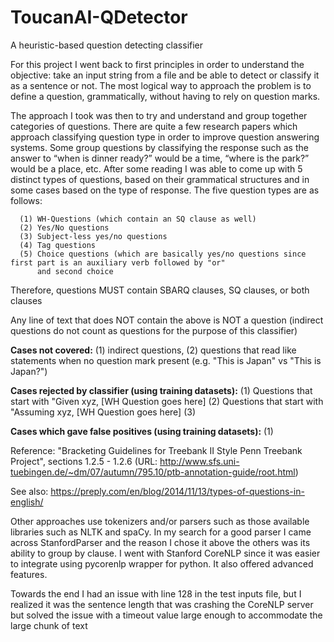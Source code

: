 # ToucanAI-QDetector
A heuristic-based question detecting classifier

For this project I went back to first principles in order to understand the objective: take an input string from a file and be able to detect or classify it as a sentence or not. The most logical way to approach the problem is to define a question, grammatically, without having to rely on question marks.

The approach I took was then to try and understand and group together categories of questions. There are quite a few research papers which approach classifying question type in order to improve question answering systems. Some group questions by classifying the response such as the answer to “when is dinner ready?” would be a time, “where is the park?” would be a place, etc. After some reading I was able to come up with 5 distinct types of questions, based on their grammatical structures and in some cases based on the type of response. The five question types are as follows:

      (1) WH-Questions (which contain an SQ clause as well)
      (2) Yes/No questions
      (3) Subject-less yes/no questions
      (4) Tag questions
      (5) Choice questions (which are basically yes/no questions since first part is an auxiliary verb followed by "or" 
          and second choice
  
  Therefore, questions MUST contain SBARQ clauses, SQ clauses, or both clauses

  Any line of text that does NOT contain the above is NOT a question (indirect questions do not count as questions for the purpose of this classifier)

   <b>Cases not covered:</b>
   (1) indirect questions,
   (2) questions that read like statements when no question mark present (e.g. "This is Japan" vs "This is Japan?")

  <b>Cases rejected by classifier (using training datasets):</b>
   (1) Questions that start with "Given xyz, [WH Question goes here]
   (2) Questions that start with "Assuming xyz, [WH Question goes here]
   (3) 

  <b>Cases which gave false positives (using training datasets):</b>
   (1)

Reference: "Bracketing Guidelines for Treebank II Style Penn Treebank Project", sections 1.2.5 - 1.2.6
(URL: http://www.sfs.uni-tuebingen.de/~dm/07/autumn/795.10/ptb-annotation-guide/root.html)

See also: https://preply.com/en/blog/2014/11/13/types-of-questions-in-english/


Other approaches use tokenizers and/or parsers such as those available libraries such as NLTK and spaCy. In my search for a good parser I came across StanfordParser and the reason I chose it above the others was its ability to group by clause. I went with Stanford CoreNLP since it was easier to integrate using pycorenlp wrapper for python. It also offered advanced features.

Towards the end I had an issue with line 128 in the test inputs file, but I realized it was the sentence length that was crashing the CoreNLP server but solved the issue with a timeout value large enough to accommodate the large chunk of text
